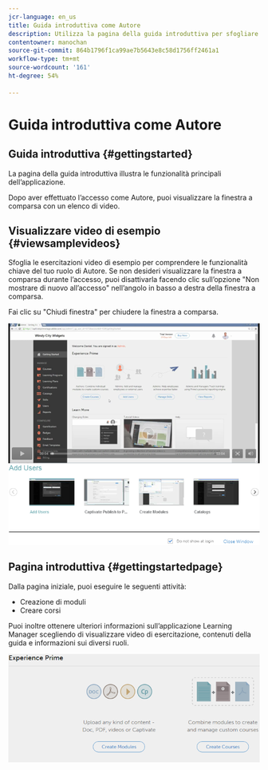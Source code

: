 ```yaml
---
jcr-language: en_us
title: Guida introduttiva come Autore
description: Utilizza la pagina della guida introduttiva per sfogliare le funzionalità principali di Adobe Learning Manager.
contentowner: manochan
source-git-commit: 864b1796f1ca99ae7b5643e8c58d1756ff2461a1
workflow-type: tm+mt
source-wordcount: '161'
ht-degree: 54%

---
```




# Guida introduttiva come Autore

## Guida introduttiva {#gettingstarted}

La pagina della guida introduttiva illustra le funzionalità principali dell’applicazione.

Dopo aver effettuato l’accesso come Autore, puoi visualizzare la finestra a comparsa con un elenco di video.

## Visualizzare video di esempio {#viewsamplevideos}

Sfoglia le esercitazioni video di esempio per comprendere le funzionalità chiave del tuo ruolo di Autore. Se non desideri visualizzare la finestra a comparsa durante l’accesso, puoi disattivarla facendo clic sull’opzione &quot;Non mostrare di nuovo all’accesso&quot; nell’angolo in basso a destra della finestra a comparsa.

Fai clic su &quot;Chiudi finestra&quot; per chiudere la finestra a comparsa.

![](assets/welcome-videos.png)

## Pagina introduttiva {#gettingstartedpage}

Dalla pagina iniziale, puoi eseguire le seguenti attività:

* Creazione di moduli
* Creare corsi

Puoi inoltre ottenere ulteriori informazioni sull’applicazione Learning Manager scegliendo di visualizzare video di esercitazione, contenuti della guida e informazioni sui diversi ruoli.

![](assets/author-experienceprime.png)

